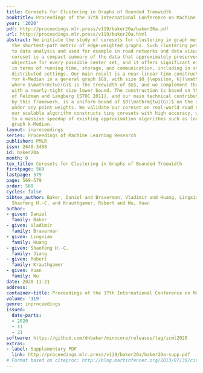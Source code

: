 ```yaml
---
title: Coresets for Clustering in Graphs of Bounded Treewidth
booktitle: Proceedings of the 37th International Conference on Machine Learning
year: '2020'
pdf: http://proceedings.mlr.press/v119/baker20a/baker20a.pdf
url: http://proceedings.mlr.press/v119/baker20a.html
abstract: We initiate the study of coresets for clustering in graph metrics, i.e.,
  the shortest-path metric of edge-weighted graphs. Such clustering problems are essential
  to data analysis and used for example in road networks and data visualization. A
  coreset is a compact summary of the data that approximately preserves the clustering
  objective for every possible center set, and it offers significant efficiency improvements
  in terms of running time, storage, and communication, including in streaming and
  distributed settings. Our main result is a near-linear time construction of a coreset
  for k-Median in a general graph $G$, with size $O_{\epsilon, k}(\mathrm{tw}(G))$
  where $\mathrm{tw}(G)$ is the treewidth of $G$, and we complement the construction
  with a nearly-tight size lower bound. The construction is based on the framework
  of Feldman and Langberg [STOC 2011], and our main technical contribution, as required
  by this framework, is a uniform bound of $O(\mathrm{tw}(G))$ on the shattering dimension
  under any point weights. We validate our coreset on real-world road networks, and
  our scalable algorithm constructs tiny coresets with high accuracy, which translates
  to a massive speedup of existing approximation algorithms such as local search for
  graph k-Median.
layout: inproceedings
series: Proceedings of Machine Learning Research
publisher: PMLR
issn: 2640-3498
id: baker20a
month: 0
tex_title: Coresets for Clustering in Graphs of Bounded Treewidth
firstpage: 569
lastpage: 579
page: 569-579
order: 569
cycles: false
bibtex_author: Baker, Daniel and Braverman, Vladimir and Huang, Lingxiao and Jiang,
  Shaofeng H.-C. and Krauthgamer, Robert and Wu, Xuan
author:
- given: Daniel
  family: Baker
- given: Vladimir
  family: Braverman
- given: Lingxiao
  family: Huang
- given: Shaofeng H.-C.
  family: Jiang
- given: Robert
  family: Krauthgamer
- given: Xuan
  family: Wu
date: 2020-11-21
address: 
container-title: Proceedings of the 37th International Conference on Machine Learning
volume: '119'
genre: inproceedings
issued:
  date-parts:
  - 2020
  - 11
  - 21
software: https://github.com/dnbaker/minocore/releases/tag/icml2020
extras:
- label: Supplementary PDF
  link: http://proceedings.mlr.press/v119/baker20a/baker20a-supp.pdf
# Format based on citeproc: http://blog.martinfenner.org/2013/07/30/citeproc-yaml-for-bibliographies/
---
```

